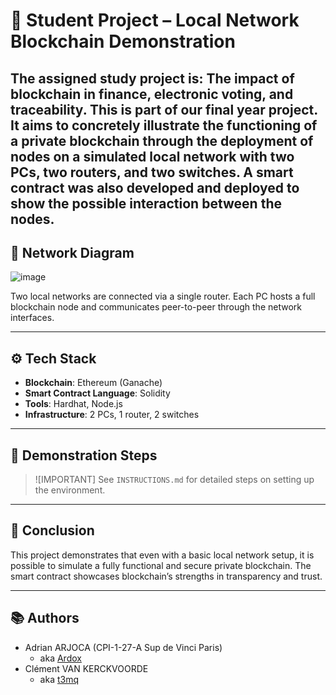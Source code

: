 # 🧱 Student Project – Local Network Blockchain Demonstration

The assigned study project is: The impact of blockchain in finance, electronic voting, and traceability.
This is part of our final year project. It aims to concretely illustrate the functioning of a private blockchain through the deployment of nodes on a simulated local network with two PCs, two routers, and two switches. A **smart contract** was also developed and deployed to show the possible interaction between the nodes.
---

## 📐 Network Diagram

![image](https://github.com/user-attachments/assets/cf46e266-7d53-4f2c-a9aa-f2546b0cea2f)

Two local networks are connected via a single router. Each PC hosts a full blockchain node and communicates peer-to-peer through the network interfaces.

---

## ⚙️ Tech Stack

- **Blockchain**: Ethereum (Ganache)
- **Smart Contract Language**: Solidity
- **Tools**: Hardhat, Node.js
- **Infrastructure**: 2 PCs, 1 router, 2 switches

---

## 🧪 Demonstration Steps

> ![IMPORTANT]
> See `INSTRUCTIONS.md` for detailed steps on setting up the environment.

---

## 🧠 Conclusion
This project demonstrates that even with a basic local network setup, it is possible to simulate a fully functional and secure private blockchain. The smart contract showcases blockchain’s strengths in transparency and trust.

---

## 📚 Authors
- Adrian ARJOCA (CPI-1-27-A Sup de Vinci Paris)
  - aka [Ardox](https://github.com/levraiardox)
- Clément VAN KERCKVOORDE
  - aka [t3mq](https://github.com/t3mq)

